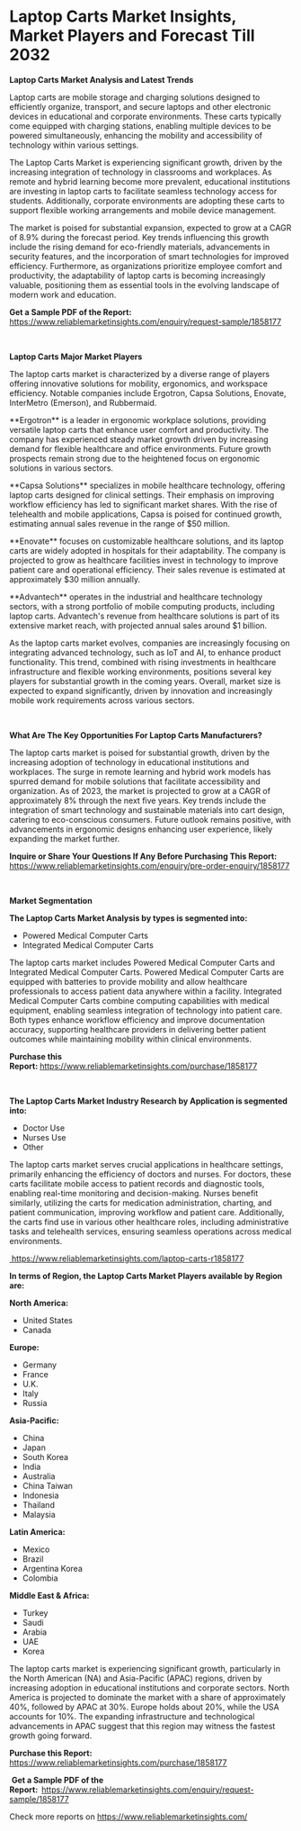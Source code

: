 <p><h1>Laptop Carts Market Insights, Market Players and Forecast Till 2032</h1></p><p><strong>Laptop Carts Market Analysis and Latest Trends</strong></p>
<p><p>Laptop carts are mobile storage and charging solutions designed to efficiently organize, transport, and secure laptops and other electronic devices in educational and corporate environments. These carts typically come equipped with charging stations, enabling multiple devices to be powered simultaneously, enhancing the mobility and accessibility of technology within various settings.</p><p>The Laptop Carts Market is experiencing significant growth, driven by the increasing integration of technology in classrooms and workplaces. As remote and hybrid learning become more prevalent, educational institutions are investing in laptop carts to facilitate seamless technology access for students. Additionally, corporate environments are adopting these carts to support flexible working arrangements and mobile device management.</p><p>The market is poised for substantial expansion, expected to grow at a CAGR of 8.9% during the forecast period. Key trends influencing this growth include the rising demand for eco-friendly materials, advancements in security features, and the incorporation of smart technologies for improved efficiency. Furthermore, as organizations prioritize employee comfort and productivity, the adaptability of laptop carts is becoming increasingly valuable, positioning them as essential tools in the evolving landscape of modern work and education.</p></p>
<p><strong>Get a Sample PDF of the Report:&nbsp;</strong> <a href="https://www.reliablemarketinsights.com/enquiry/request-sample/1858177?utm_campaign=2888&utm_medium=2&utm_source=Github&utm_content=ia&utm_term=04032025&utm_id=laptop-carts">https://www.reliablemarketinsights.com/enquiry/request-sample/1858177</a></p>
<p>&nbsp;</p>
<p><strong>Laptop Carts Major Market Players</strong></p>
<p><p>The laptop carts market is characterized by a diverse range of players offering innovative solutions for mobility, ergonomics, and workspace efficiency. Notable companies include Ergotron, Capsa Solutions, Enovate, InterMetro (Emerson), and Rubbermaid.</p><p>**Ergotron** is a leader in ergonomic workplace solutions, providing versatile laptop carts that enhance user comfort and productivity. The company has experienced steady market growth driven by increasing demand for flexible healthcare and office environments. Future growth prospects remain strong due to the heightened focus on ergonomic solutions in various sectors.</p><p>**Capsa Solutions** specializes in mobile healthcare technology, offering laptop carts designed for clinical settings. Their emphasis on improving workflow efficiency has led to significant market shares. With the rise of telehealth and mobile applications, Capsa is poised for continued growth, estimating annual sales revenue in the range of $50 million.</p><p>**Enovate** focuses on customizable healthcare solutions, and its laptop carts are widely adopted in hospitals for their adaptability. The company is projected to grow as healthcare facilities invest in technology to improve patient care and operational efficiency. Their sales revenue is estimated at approximately $30 million annually.</p><p>**Advantech** operates in the industrial and healthcare technology sectors, with a strong portfolio of mobile computing products, including laptop carts. Advantech's revenue from healthcare solutions is part of its extensive market reach, with projected annual sales around $1 billion.</p><p>As the laptop carts market evolves, companies are increasingly focusing on integrating advanced technology, such as IoT and AI, to enhance product functionality. This trend, combined with rising investments in healthcare infrastructure and flexible working environments, positions several key players for substantial growth in the coming years. Overall, market size is expected to expand significantly, driven by innovation and increasingly mobile work requirements across various sectors.</p></p>
<p>&nbsp;</p>
<p><strong>What Are The Key Opportunities For Laptop Carts Manufacturers?</strong></p>
<p><p>The laptop carts market is poised for substantial growth, driven by the increasing adoption of technology in educational institutions and workplaces. The surge in remote learning and hybrid work models has spurred demand for mobile solutions that facilitate accessibility and organization. As of 2023, the market is projected to grow at a CAGR of approximately 8% through the next five years. Key trends include the integration of smart technology and sustainable materials into cart design, catering to eco-conscious consumers. Future outlook remains positive, with advancements in ergonomic designs enhancing user experience, likely expanding the market further.</p></p>
<p><strong>Inquire or Share Your Questions If Any Before Purchasing This Report:</strong> <a href="https://www.reliablemarketinsights.com/enquiry/pre-order-enquiry/1858177?utm_campaign=2888&utm_medium=2&utm_source=Github&utm_content=ia&utm_term=04032025&utm_id=laptop-carts">https://www.reliablemarketinsights.com/enquiry/pre-order-enquiry/1858177</a></p>
<p>&nbsp;</p>
<p><strong>Market Segmentation</strong></p>
<p><strong>The Laptop Carts Market Analysis by types is segmented into:</strong></p>
<p><ul><li>Powered Medical Computer Carts</li><li>Integrated Medical Computer Carts</li></ul></p>
<p><p>The laptop carts market includes Powered Medical Computer Carts and Integrated Medical Computer Carts. Powered Medical Computer Carts are equipped with batteries to provide mobility and allow healthcare professionals to access patient data anywhere within a facility. Integrated Medical Computer Carts combine computing capabilities with medical equipment, enabling seamless integration of technology into patient care. Both types enhance workflow efficiency and improve documentation accuracy, supporting healthcare providers in delivering better patient outcomes while maintaining mobility within clinical environments.</p></p>
<p><strong>Purchase this Report:&nbsp;</strong><a href="https://www.reliablemarketinsights.com/purchase/1858177?utm_campaign=2888&utm_medium=2&utm_source=Github&utm_content=ia&utm_term=04032025&utm_id=laptop-carts">https://www.reliablemarketinsights.com/purchase/1858177</a></p>
<p>&nbsp;</p>
<p><strong>The Laptop Carts Market Industry Research by Application is segmented into:</strong></p>
<p><ul><li>Doctor Use</li><li>Nurses Use</li><li>Other</li></ul></p>
<p><p>The laptop carts market serves crucial applications in healthcare settings, primarily enhancing the efficiency of doctors and nurses. For doctors, these carts facilitate mobile access to patient records and diagnostic tools, enabling real-time monitoring and decision-making. Nurses benefit similarly, utilizing the carts for medication administration, charting, and patient communication, improving workflow and patient care. Additionally, the carts find use in various other healthcare roles, including administrative tasks and telehealth services, ensuring seamless operations across medical environments.</p></p>
<p><a href="https://www.reliablemarketinsights.com/laptop-carts-r1858177?utm_campaign=2888&utm_medium=2&utm_source=Github&utm_content=ia&utm_term=04032025&utm_id=laptop-carts">&nbsp;https://www.reliablemarketinsights.com/laptop-carts-r1858177</a></p>
<p><strong>In terms of Region, the Laptop Carts Market Players available by Region are:</strong></p>
<p>
    <p> <strong> North America: </strong>
        <ul>
            <li>United States</li>
            <li>Canada</li>
        </ul>
        </p> 
    <p> <strong> Europe: </strong>
        <ul>
            <li>Germany</li>
            <li>France</li>
            <li>U.K.</li>
            <li>Italy</li>
            <li>Russia</li>
        </ul>
        </p> 
    <p> <strong> Asia-Pacific: </strong>
        <ul>
            <li>China</li>
            <li>Japan</li>
            <li>South Korea</li>
            <li>India</li>
            <li>Australia</li>
            <li>China Taiwan</li>
            <li>Indonesia</li>
            <li>Thailand</li>
            <li>Malaysia</li>
        </ul>
        </p> 
    <p> <strong> Latin America: </strong>
        <ul>
            <li>Mexico</li>
            <li>Brazil</li>
            <li>Argentina Korea</li>
            <li>Colombia</li>
        </ul>
        </p> 
    <p> <strong> Middle East & Africa: </strong>
        <ul>
            <li>Turkey</li>
            <li>Saudi</li>
            <li>Arabia</li>
            <li>UAE</li>
            <li>Korea</li>
        </ul>
    </p>
    </p>
<p><p>The laptop carts market is experiencing significant growth, particularly in the North American (NA) and Asia-Pacific (APAC) regions, driven by increasing adoption in educational institutions and corporate sectors. North America is projected to dominate the market with a share of approximately 40%, followed by APAC at 30%. Europe holds about 20%, while the USA accounts for 10%. The expanding infrastructure and technological advancements in APAC suggest that this region may witness the fastest growth going forward.</p></p>
<p><strong>Purchase this Report: </strong><a href="https://www.reliablemarketinsights.com/purchase/1858177?utm_campaign=2888&utm_medium=2&utm_source=Github&utm_content=ia&utm_term=04032025&utm_id=laptop-carts">https://www.reliablemarketinsights.com/purchase/1858177</a></p>
<p>&nbsp;<strong>Get a Sample PDF of the Report:&nbsp;&nbsp;</strong><a href="https://www.reliablemarketinsights.com/enquiry/request-sample/1858177?utm_campaign=2888&utm_medium=2&utm_source=Github&utm_content=ia&utm_term=04032025&utm_id=laptop-carts">https://www.reliablemarketinsights.com/enquiry/request-sample/1858177</a></p>
<p><strong></strong></p>
<p>Check more reports on <a href="https://www.reliablemarketinsights.com/?utm_campaign=2888&utm_medium=2&utm_source=Github&utm_content=ia&utm_term=04032025&utm_id=laptop-carts">https://www.reliablemarketinsights.com/</a></p>